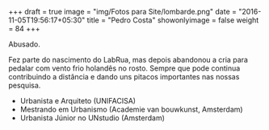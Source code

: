 +++
draft = true
image = "img/Fotos para Site/lombarde.png"
date = "2016-11-05T19:56:17+05:30"
title = "Pedro Costa"
showonlyimage = false
weight = 84
+++

Abusado.
<!--more-->

Fez parte do nascimento do LabRua, mas depois abandonou a cria para pedalar com vento frio holandês no rosto. Sempre que pode continua contribuindo a distância e dando uns pitacos importantes nas nossas pesquisa.

* Urbanista e Arquiteto (UNIFACISA)
* Mestrando em Urbanismo (Academie van bouwkunst, Amsterdam)
* Urbanista Júnior no UNstudio (Amsterdam)
